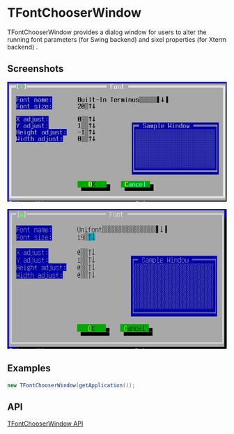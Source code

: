 TFontChooserWindow
==================

TFontChooserWindow provides a dialog window for users to alter the
running font parameters (for Swing backend) and sixel properties (for
Xterm backend) .

Screenshots
-----------

![fontchooser_1](uploads/050c1b0dca960155db99bd67a91f60b5/fontchooser_1.png)

![fontchooser_2](uploads/8ffaa17bdaaa7aa1d9441f1a9c4c8998/fontchooser_2.png)

Examples
--------

```Java
new TFontChooserWindow(getApplication());
```

API
---

[TFontChooserWindow API](https://jexer.sourceforge.io/apidocs/api/jexer/TFontChooserWindow.html)
